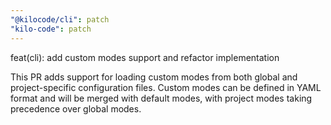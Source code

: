 ```yaml
---
"@kilocode/cli": patch
"kilo-code": patch
---
```


feat(cli): add custom modes support and refactor implementation

This PR adds support for loading custom modes from both global and project-specific configuration files. Custom modes can be defined in YAML format and will be merged with default modes, with project modes taking precedence over global modes.
